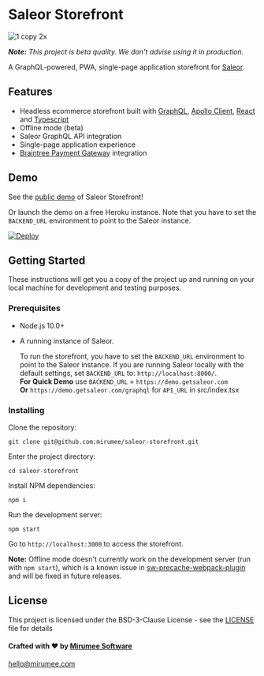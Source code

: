 # Saleor Storefront

![1 copy 2x](https://user-images.githubusercontent.com/5421321/47798207-30aeea00-dd28-11e8-9398-3d8426836a83.png)

_**Note:** This project is beta quality. We don't advise using it in production._

A GraphQL-powered, PWA, single-page application storefront for [Saleor](https://github.com/mirumee/saleor/).

## Features
- Headless ecommerce storefront built with [GraphQL](https://graphql.org/), [Apollo Client](https://www.apollographql.com/client), [React](https://reactjs.org/) and [Typescript](https://www.typescriptlang.org/)
- Offline mode (beta)
- Saleor GraphQL API integration
- Single-page application experience
- [Braintree Payment Gateway](https://www.braintreepayments.com/) integration

## Demo

See the [public demo](http://pwa.getsaleor.com) of Saleor Storefront!

Or launch the demo on a free Heroku instance. Note that you have to set the `BACKEND_URL` environment to point to the Saleor instance.

[![Deploy](https://www.herokucdn.com/deploy/button.svg)](https://heroku.com/deploy)

## Getting Started

These instructions will get you a copy of the project up and running on your local machine for development and testing purposes.

### Prerequisites

- Node.js 10.0+ 
- A running instance of Saleor.

    To run the storefront, you have to set the `BACKEND_URL` environment to point to the Saleor instance. If you are running Saleor locally with the default settings, set `BACKEND_URL` to: `http://localhost:8000/`.
    <br>**For Quick Demo** use `BACKEND_URL` = `https://demo.getsaleor.com` <br>
    **Or** `https://demo.getsaleor.com/graphql` for `API_URL` in src/index.tsx

### Installing

Clone the repository:

```
git clone git@github.com:mirumee/saleor-storefront.git
```

Enter the project directory:

```
cd saleor-storefront
```

Install NPM dependencies:

```
npm i
```

Run the development server:

```
npm start
```

Go to `http://localhost:3000` to access the storefront.


**Note:** Offline mode doesn't currently work on the development server (run with `npm start`), which is a known issue in [sw-precache-webpack-plugin](https://github.com/goldhand/sw-precache-webpack-plugin#webpack-dev-server-support) and will be fixed in future releases.


## License

This project is licensed under the BSD-3-Clause License - see the [LICENSE](LICENSE) file for details


#### Crafted with ❤️ by [Mirumee Software](http://mirumee.com)
hello@mirumee.com
